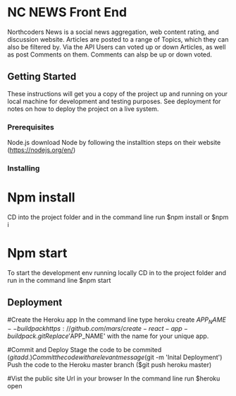 # NC NEWS Front End
Northcoders News is a social news aggregation, web content rating, and discussion website. Articles are posted to a range of Topics, which they can also be filtered by. Via the API Users can voted up or down Articles, as well as post Comments on them. Comments can alsp be up or down voted. 

## Getting Started

These instructions will get you a copy of the project up and running on your local machine for development and testing purposes. See deployment for notes on how to deploy the project on a live system.

### Prerequisites

Node.js
download Node by following the installtion steps on their website (https://nodejs.org/en/)

### Installing

# Npm install
CD into the project folder and in the command line run $npm install or $npm i

# Npm start
To start the development env running locally CD in to the project folder and run in the command line $npm start

## Deployment
#Create the Heroku app
In the command line type heroku create $APP_NAME --buildpack https://github.com/mars/create-react-app-buildpack.git
Replace '$APP_NAME' with the name for your unique app.

#Commit and Deploy
Stage the code to be commited ($git add .)
Commit the code with a relevant message ($git -m 'Inital Deployment')
Push the code to the Heroku master branch ($git push heroku master)

#Vist the public site Url in your browser
In the command line run  $heroku open 
